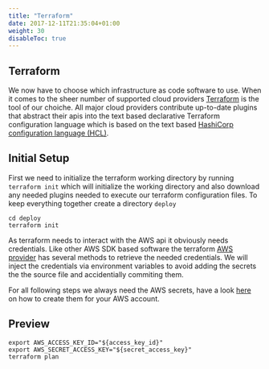 ```yaml
---
title: "Terraform"
date: 2017-12-11T21:35:04+01:00
weight: 30
disableToc: true
---
```


## Terraform
We now have to choose which infrastructure as code software to use. When it comes to the sheer number of supported cloud providers [Terraform](https://www.terraform.io/) is the tool of our choiche. All major cloud providers contribute up-to-date plugins that abstract their apis into the text based declarative Terraform configuration language which is based on the text based [HashiCorp configuration language (HCL)](https://github.com/hashicorp/hcl).

## Initial Setup
First we need to initialize the terraform working directory by running `terraform init` which will initialize the working directory and also download any needed plugins needed to execute our terraform configuration files.
To keep everything together create a directory `deploy`

```
cd deploy
terraform init
```

As terraform needs to interact with the AWS api it obviously needs credentials. Like other AWS SDK based software the terraform [AWS provider](https://www.terraform.io/docs/providers/aws/) has several methods to retrieve the needed credentials. We will inject the credentials via environment variables to avoid adding the secrets the the source file and accidentially commiting them.

For all following steps we always need the AWS secrets, have a look [here](https://docs.aws.amazon.com/general/latest/gr/managing-aws-access-keys.html) on how to create them for your AWS account.

## Preview

```
export AWS_ACCESS_KEY_ID="${access_key_id}"
export AWS_SECRET_ACCESS_KEY="${secret_access_key}"
terraform plan
```
